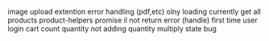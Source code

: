 image upload extention error handling (pdf,etc) olny loading currently
get all products product-helpers promise il not return error (handle)
first time user login cart count 
quantity not adding 
quantity multiply state bug 
